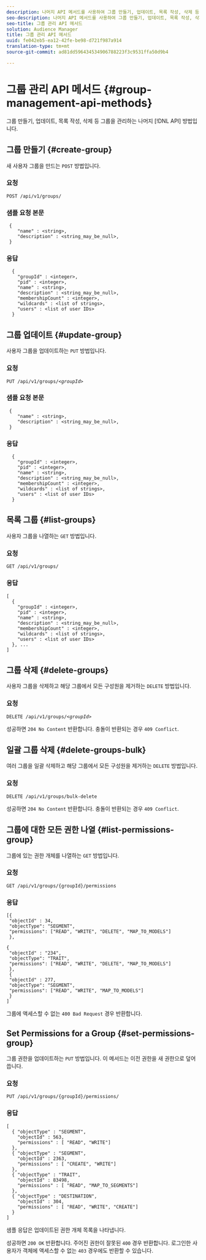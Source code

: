 ```yaml
---
description: 나머지 API 메서드를 사용하여 그룹 만들기, 업데이트, 목록 작성, 삭제 등 그룹을 관리할 수 있습니다.
seo-description: 나머지 API 메서드를 사용하여 그룹 만들기, 업데이트, 목록 작성, 삭제 등 그룹을 관리할 수 있습니다.
seo-title: 그룹 관리 API 메서드
solution: Audience Manager
title: 그룹 관리 API 메서드
uuid: fe042eb5-ea12-42fe-be98-d721f987a914
translation-type: tm+mt
source-git-commit: ad81dd596434534906788223f3c9531ffa50d9b4

---
```



# 그룹 관리 API 메서드 {#group-management-api-methods}

그룹 만들기, 업데이트, 목록 작성, 삭제 등 그룹을 관리하는 나머지 [!DNL API] 방법입니다.

<!-- c_rest_api_user_man_group.xml -->

## 그룹 만들기 {#create-group}

새 사용자 그룹을 만드는 `POST` 방법입니다.

<!-- r_rest_api_group_create.xml -->

### 요청

`POST /api/v1/groups/`

### 샘플 요청 본문

```
 {
    "name" : <string>,
    "description" : <string_may_be_null>,
 }
```

### 응답

```
  {
    "groupId" : <integer>,
    "pid" : <integer>,
    "name" : <string>,
    "description" : <string_may_be_null>,
    "membershipCount" : <integer>,
    "wildcards" : <list of strings>,
    "users" : <list of user IDs>
  }
```

## 그룹 업데이트 {#update-group}

사용자 그룹을 업데이트하는 `PUT` 방법입니다.

<!--
r_rest_api_group_update.xml
-->

### 요청

`PUT /api/v1/groups/`*`<groupId>`*

### 샘플 요청 본문

```
 {
    "name" : <string>,
    "description" : <string_may_be_null>,
 }
```

### 응답

```
  {
    "groupId" : <integer>,
    "pid" : <integer>,
    "name" : <string>,
    "description" : <string_may_be_null>,
    "membershipCount" : <integer>,
    "wildcards" : <list of strings>,
    "users" : <list of user IDs>
  }
```

## 목록 그룹 {#list-groups}

사용자 그룹을 나열하는 `GET` 방법입니다.

<!--
r_rest_api_group_list.xml
-->

### 요청

`GET /api/v1/groups/`

### 응답

```
[
  { 
    "groupId" : <integer>,
    "pid" : <integer>,
    "name" : <string>,
    "description" : <string_may_be_null>,
    "membershipCount" : <integer>,
    "wildcards" : <list of strings>,
    "users" : <list of user IDs>
  }, ...
]
```

## 그룹 삭제 {#delete-groups}

사용자 그룹을 삭제하고 해당 그룹에서 모든 구성원을 제거하는 `DELETE` 방법입니다.

<!-- r_rest_api_group_delete.xml -->

### 요청

`DELETE /api/v1/groups/`*`<groupId>`*

성공하면 `204 No Content` 반환합니다. 충돌이 반환되는 경우 `409 Conflict`.

## 일괄 그룹 삭제 {#delete-groups-bulk}

여러 그룹을 일괄 삭제하고 해당 그룹에서 모든 구성원을 제거하는 `DELETE` 방법입니다.

<!-- r_rest_api_group_delete_bulk.xml -->

### 요청

`DELETE /api/v1/groups/bulk-delete`

성공하면 `204 No Content` 반환합니다. 충돌이 반환되는 경우 `409 Conflict`.

## 그룹에 대한 모든 권한 나열 {#list-permissions-group}

그룹에 있는 권한 개체를 나열하는 `GET` 방법입니다.

<!-- r_rest_api_perm_list_group.xml -->

### 요청

`GET /api/v1/groups/{groupId}/permissions`

### 응답

```
[{
 "objectId" : 34,
 "objectType": "SEGMENT",
 "permissions": ["READ", "WRITE", "DELETE", "MAP_TO_MODELS"]
 },

{
 "objectId" : "234",
 "objectType": "TRAIT",
 "permissions": ["READ", "WRITE", "DELETE", "MAP_TO_MODELS"]
 },
 {
 "objectId" : 277,
 "objectType": "SEGMENT",
 "permissions": ["READ", "WRITE", "MAP_TO_MODELS"]
 }
]
```

그룹에 액세스할 수 없는 `400 Bad Request` 경우 반환합니다.

## Set Permissions for a Group {#set-permissions-group}

그룹 권한을 업데이트하는 `PUT` 방법입니다. 이 메서드는 이전 권한을 새 권한으로 덮어씁니다.

<!-- r_rest_api_perm_set.xml -->

### 요청

`PUT /api/v1/groups/{groupId}/permissions/`

### 응답

```
[ 
  { "objectType" : "SEGMENT",
    "objectId" : 563,
    "permissions" : [ "READ", "WRITE"]
  },
  { "objectType" : "SEGMENT",
    "objectId" : 2363,
    "permissions" : [ "CREATE", "WRITE"]
  },
  { "objectType" : "TRAIT",
    "objectId" : 83498,
    "permissions" : [ "READ", "MAP_TO_SEGMENTS"]
  },
  { "objectType" : "DESTINATION",
    "objectId" : 304,
    "permissions" : [ "READ", "WRITE", "CREATE"]
  }
]
```

샘플 응답은 업데이트된 권한 개체 목록을 나타냅니다.

성공하면 `200 OK` 반환합니다. 주어진 권한이 잘못된 `400` 경우 반환합니다. 로그인한 사용자가 객체에 액세스할 수 없는 `403` 경우에도 반환할 수 있습니다.